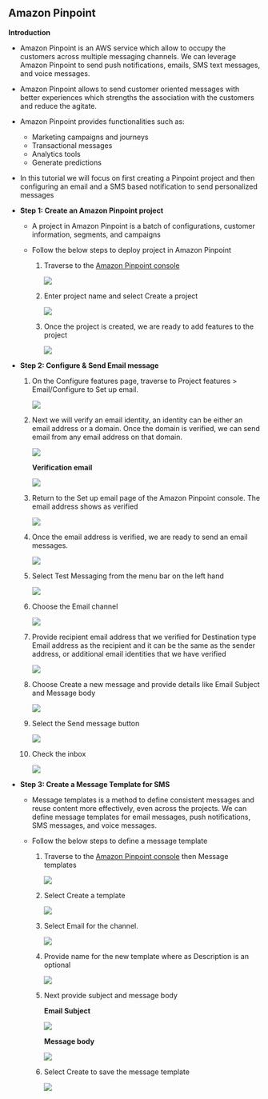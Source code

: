 ## Amazon Pinpoint

**Introduction**

- Amazon Pinpoint is an AWS service which allow to occupy the customers across multiple messaging channels. We can leverage Amazon Pinpoint to send push notifications, emails, SMS text messages, and voice messages. 

- Amazon Pinpoint allows to send customer oriented messages with better experiences which strengths the association with the customers and reduce the agitate.

- Amazon Pinpoint provides functionalities such as:

  - Marketing campaigns and journeys
  - Transactional messages
  - Analytics tools
  - Generate predictions

- In this tutorial we will focus on first creating a Pinpoint project and then configuring an email and a SMS based notification to send personalized messages

- **Step 1: Create an Amazon Pinpoint project**
  
  - A project in Amazon Pinpoint is a batch of configurations, customer information, segments, and campaigns
  
  - Follow the below steps to deploy project in Amazon Pinpoint
    
    1. Traverse to the <a href="https://console.aws.amazon.com/pinpoint/">Amazon Pinpoint console</a> 

        <img src="images/image1.png" class="inline"/> 
           
    2. Enter project name and select Create a project 
     
        <img src="images/image2.png" class="inline"/> 
     
    3. Once the project is created, we are ready to add features to the project
     
        <img src="images/image3.png" class="inline"/> 

- **Step 2: Configure & Send Email message**
    
    1. On the Configure features page, traverse to Project features > Email/Configure to Set up email.

        <img src="images/image3.png" class="inline"/> 
           
    2. Next we will verify an email identity, an identity can be either an email address or a domain. Once the domain is verified, we can send email from any email address on that domain.
     
        <img src="images/image4.png" class="inline"/> 
        
        **Verification email**
        
        <img src="images/image5.png" class="inline"/> 
     
    3. Return to the Set up email page of the Amazon Pinpoint console. The email address shows as verified
        
        <img src="images/image6.png" class="inline"/>

    4. Once the email address is verified, we are ready to send an email messages.

        <img src="images/image7.png" class="inline"/> 
    
    5. Select Test Messaging from the menu bar on the left hand

        <img src="images/image8.png" class="inline"/> 
    
    6. Choose the Email channel
    
        <img src="images/image9.png" class="inline"/>
    
    7. Provide recipient email address that we verified for Destination type Email address as the recipient and it can be the same as the sender address, or additional email identities that we have verified
    
        <img src="images/image10.png" class="inline"/>
        
    8.  Choose Create a new message and provide details like Email Subject and Message body
    
        <img src="images/image11.png" class="inline"/>
    
    9. Select the Send message button

        <img src="images/image12.png" class="inline"/>
    
    10. Check the inbox
        
        <img src="images/image13.png" class="inline"/>

- **Step 3: Create a Message Template for SMS**
 
  - Message templates is a method to define consistent messages and reuse content more effectively, even across the projects. We can define message templates for email messages, push notifications, SMS messages, and voice messages.

  - Follow the below steps to define a message template
    
    1. Traverse to the <a href="https://console.aws.amazon.com/pinpoint/">Amazon Pinpoint console</a> then Message templates

        <img src="images/image14.png" class="inline"/> 
           
    2. Select Create a template
     
        <img src="images/image15.png" class="inline"/> 
     
    3. Select Email for the channel.
     
        <img src="images/image16.png" class="inline"/> 
     
    4. Provide name for the new template where as Description is an optional 
     
        <img src="images/image17.png" class="inline"/> 
    
    5. Next provide subject and message body
     
        **Email Subject**
          
          <img src="images/image18.png" class="inline"/>
        
        **Message body**

          <img src="images/image19.png" class="inline"/>
     
    6. Select Create to save the message template
      
        <img src="images/image20.png" class="inline"/>


